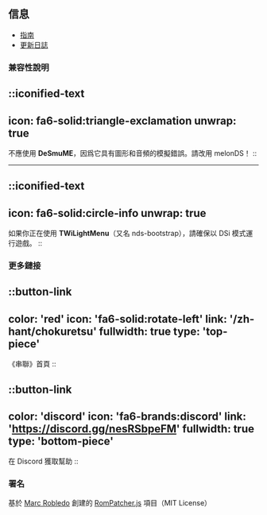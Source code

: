 ## 信息
* [指南](/zh-hant/chokuretsu/guide)
* [更新日誌](https://github.com/haroohie-club/ChokuretsuTranslationRelease/releases)

### 兼容性說明
::iconified-text
---
icon: fa6-solid:triangle-exclamation
unwrap: true
---
不應使用 **DeSmuME**，因爲它具有圖形和音頻的模擬錯誤。請改用 melonDS！
::

<hr/>

::iconified-text
---
icon: fa6-solid:circle-info
unwrap: true
---
如果你正在使用 **TWiLightMenu**（又名 nds-bootstrap），請確保以 DSi 模式運行遊戲。
::

### 更多鏈接
::button-link
---
color: 'red'
icon: 'fa6-solid:rotate-left'
link: '/zh-hant/chokuretsu'
fullwidth: true
type: 'top-piece'
---
《串聯》首頁
::

::button-link
---
color: 'discord'
icon: 'fa6-brands:discord'
link: 'https://discord.gg/nesRSbpeFM'
fullwidth: true
type: 'bottom-piece'
---
在 Discord 獲取幫助
::

### 署名
基於 [Marc Robledo](https://www.marcrobledo.com/) 創建的 [RomPatcher.js](https://github.com/marcrobledo/RomPatcher.js/) 項目（MIT License）